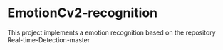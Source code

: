 # EmotionCv2-recognition
This project implements a emotion recognition based on the repository Real-time-Detection-master
